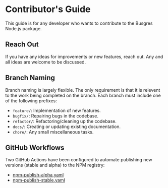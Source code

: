 # Contributor's Guide
This guide is for any developer who wants to contribute to the Busgres Node.js package.
## Reach Out
If you have any ideas for improvements or new features, reach out. Any and all ideas are welcome to be discussed.
## Branch Naming
Branch naming is largely flexible. The only requirement is that it is relevent to the work being completed on the branch. Each branch must include one of the following prefixes:
- `feature/`: Implementation of new features.
- `bugfix/`: Repairing bugs in the codebase.
- `refactor/`: Refactoring/cleaning up the codebase.
- `docs/`: Creating or updating existing documentation.
- `chore/`: Any small miscellaneous tasks.
## GitHub Workflows
Two GitHub Actions have been configured to automate publishing new versions (stable and alpha) to the NPM registry:
- [npm-publish-alpha.yaml](https://github.com/rtasalem/busgres/blob/main/.github/workflows/npm-publish-alpha.yaml)
- [npm-publish-stable.yaml](https://github.com/rtasalem/busgres/blob/main/.github/workflows/npm-publish-stable.yaml)